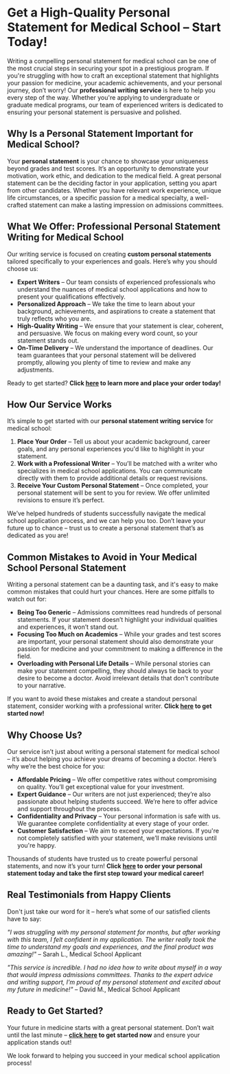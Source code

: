 # Get a High-Quality Personal Statement for Medical School – Start Today!

Writing a compelling personal statement for medical school can be one of the most crucial steps in securing your spot in a prestigious program. If you're struggling with how to craft an exceptional statement that highlights your passion for medicine, your academic achievements, and your personal journey, don’t worry! Our **professional writing service** is here to help you every step of the way. Whether you're applying to undergraduate or graduate medical programs, our team of experienced writers is dedicated to ensuring your personal statement is persuasive and polished.

## Why Is a Personal Statement Important for Medical School?

Your **personal statement** is your chance to showcase your uniqueness beyond grades and test scores. It’s an opportunity to demonstrate your motivation, work ethic, and dedication to the medical field. A great personal statement can be the deciding factor in your application, setting you apart from other candidates. Whether you have relevant work experience, unique life circumstances, or a specific passion for a medical specialty, a well-crafted statement can make a lasting impression on admissions committees.

## What We Offer: Professional Personal Statement Writing for Medical School

Our writing service is focused on creating **custom personal statements** tailored specifically to your experiences and goals. Here’s why you should choose us:

- **Expert Writers** – Our team consists of experienced professionals who understand the nuances of medical school applications and how to present your qualifications effectively.
- **Personalized Approach** – We take the time to learn about your background, achievements, and aspirations to create a statement that truly reflects who you are.
- **High-Quality Writing** – We ensure that your statement is clear, coherent, and persuasive. We focus on making every word count, so your statement stands out.
- **On-Time Delivery** – We understand the importance of deadlines. Our team guarantees that your personal statement will be delivered promptly, allowing you plenty of time to review and make any adjustments.

Ready to get started? **Click [here](https://tinyurl.com/topessay?keyword=good+personal+statement+for+medical+school) to learn more and place your order today!**

## How Our Service Works

It’s simple to get started with our **personal statement writing service** for medical school:

1. **Place Your Order** – Tell us about your academic background, career goals, and any personal experiences you'd like to highlight in your statement.
2. **Work with a Professional Writer** – You’ll be matched with a writer who specializes in medical school applications. You can communicate directly with them to provide additional details or request revisions.
3. **Receive Your Custom Personal Statement** – Once completed, your personal statement will be sent to you for review. We offer unlimited revisions to ensure it’s perfect.

We’ve helped hundreds of students successfully navigate the medical school application process, and we can help you too. Don’t leave your future up to chance – trust us to create a personal statement that’s as dedicated as you are!

## Common Mistakes to Avoid in Your Medical School Personal Statement

Writing a personal statement can be a daunting task, and it's easy to make common mistakes that could hurt your chances. Here are some pitfalls to watch out for:

- **Being Too Generic** – Admissions committees read hundreds of personal statements. If your statement doesn’t highlight your individual qualities and experiences, it won’t stand out.
- **Focusing Too Much on Academics** – While your grades and test scores are important, your personal statement should also demonstrate your passion for medicine and your commitment to making a difference in the field.
- **Overloading with Personal Life Details** – While personal stories can make your statement compelling, they should always tie back to your desire to become a doctor. Avoid irrelevant details that don't contribute to your narrative.

If you want to avoid these mistakes and create a standout personal statement, consider working with a professional writer. **Click [here](https://tinyurl.com/topessay?keyword=good+personal+statement+for+medical+school) to get started now!**

## Why Choose Us?

Our service isn’t just about writing a personal statement for medical school – it’s about helping you achieve your dreams of becoming a doctor. Here’s why we’re the best choice for you:

- **Affordable Pricing** – We offer competitive rates without compromising on quality. You’ll get exceptional value for your investment.
- **Expert Guidance** – Our writers are not just experienced; they’re also passionate about helping students succeed. We’re here to offer advice and support throughout the process.
- **Confidentiality and Privacy** – Your personal information is safe with us. We guarantee complete confidentiality at every stage of your order.
- **Customer Satisfaction** – We aim to exceed your expectations. If you're not completely satisfied with your statement, we’ll make revisions until you're happy.

Thousands of students have trusted us to create powerful personal statements, and now it’s your turn! **Click [here](https://tinyurl.com/topessay?keyword=good+personal+statement+for+medical+school) to order your personal statement today and take the first step toward your medical career!**

## Real Testimonials from Happy Clients

Don't just take our word for it – here’s what some of our satisfied clients have to say:

_"I was struggling with my personal statement for months, but after working with this team, I felt confident in my application. The writer really took the time to understand my goals and experiences, and the final product was amazing!"_ – Sarah L., Medical School Applicant

_"This service is incredible. I had no idea how to write about myself in a way that would impress admissions committees. Thanks to the expert advice and writing support, I’m proud of my personal statement and excited about my future in medicine!"_ – David M., Medical School Applicant

## Ready to Get Started?

Your future in medicine starts with a great personal statement. Don’t wait until the last minute – **[click here](https://tinyurl.com/topessay?keyword=good+personal+statement+for+medical+school) to get started now** and ensure your application stands out!

We look forward to helping you succeed in your medical school application process!
